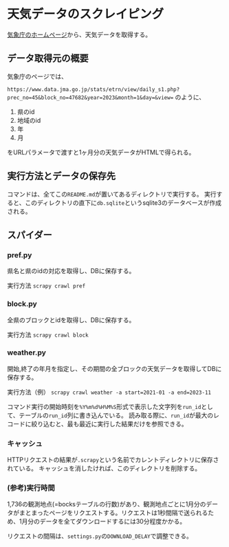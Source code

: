 # 天気データのスクレイピング

[気象庁のホームページ][jma]から、天気データを取得する。

## データ取得元の概要

気象庁のページでは、

`https://www.data.jma.go.jp/stats/etrn/view/daily_s1.php?prec_no=45&block_no=47682&year=2023&month=1&day=&view=`
のように、

1. 県のid
2. 地域のid
3. 年
4. 月

をURLパラメータで渡すと1ヶ月分の天気データがHTMLで得られる。

## 実行方法とデータの保存先

コマンドは、全てこの`README.md`が置いてあるディレクトリで実行する。
実行すると、このディレクトリの直下に`db.sqlite`というsqlite3のデータベースが作成される。

## スパイダー

### pref.py

県名と県のidの対応を取得し、DBに保存する。

実行方法 `scrapy crawl pref`

### block.py

全県のブロックとidを取得し、DBに保存する。

実行方法 `scrapy crawl block`

### weather.py

開始,終了の年月を指定し、その期間の全ブロックの天気データを取得してDBに保存する。

実行方法（例） `scrapy crawl weather -a start=2021-01 -a end=2023-11`

コマンド実行の開始時刻を`%Y%m%d%H%M%S`形式で表示した文字列を`run_id`として、テーブルの`run_id`列に書き込んでいる。
読み取る際に、`run_id`が最大のレコードに絞り込むと、最も最近に実行した結果だけを参照できる。

### キャッシュ

HTTPリクエストの結果が`.scrapy`という名前でカレントディレクトリに保存されている。
キャッシュを消したければ、このディレクトリを削除する。

### (参考)実行時間

1,736の観測地点(=bocksテーブルの行数)があり、観測地点ごとに1月分のデータがまとまったページをリクエストする。リクエストは1秒間隔で送られるため、1月分のデータを全てダウンロードするには30分程度かかる。

リクエストの間隔は、`settings.py`の`DOWNLOAD_DELAY`で調整できる。

<!-- link -->
[jma]: https://www.data.jma.go.jp

